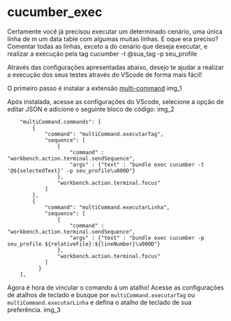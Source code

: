 # cucumber_exec
Certamente você já precisou executar um determinado cenário, uma única linha de m um data table com algumas muitas linhas. E oque era preciso? 
Comentar todas as linhas, exceto a do cenário que deseja executar, e realizar a execução pela tag cucumber -t @sua_tag -p seu_profile

Através das configurações apresentadas abaixo, desejo te ajudar a realizar a execução dos seus testes através do VScode de forma mais fácil!

O primeiro passo é instalar a extensão [multi-command](https://marketplace.visualstudio.com/items?itemName=ryuta46.multi-command)
img_1

Após instalada, acesse as configurações do VScode, selecione a opção de editar JSON e adicione o seguinte bloco de código:
img_2
```
    "multiCommand.commands": [
        {
            "command": "multiCommand.executarTag",
            "sequence": [
                {
                    "command" : "workbench.action.terminal.sendSequence",
                    "args" : {"text" : "bundle exec cucumber -t '@${selectedText}' -p seu_profile\u000D"}
                },
                "workbench.action.terminal.focus"
            ]
        },
        {
            "command": "multiCommand.executarLinha",
            "sequence": [
                {
                    "command" : "workbench.action.terminal.sendSequence",
                    "args" : {"text" : "bundle exec cucumber -p seu_profile ${relativeFile}:${lineNumber}\u000D"}
                },
                "workbench.action.terminal.focus"
            ]
          }
    ],
```
Agora é hora de vincular o comando á um atalho!
Acesse as configurações de atalhos de teclado e busque por ```multiCommand.executarTag``` ou ```multiCommand.executarLinha``` e defina o atalho de teclado de sua preferência.
img_3

